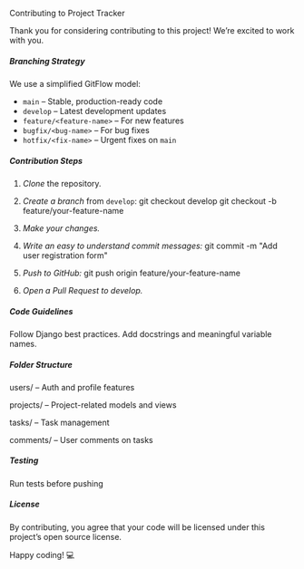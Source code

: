 Contributing to Project Tracker

Thank you for considering contributing to this project! We’re excited to work with you.

##### Branching Strategy #####

We use a simplified GitFlow model:

- `main` – Stable, production-ready code
- `develop` – Latest development updates
- `feature/<feature-name>` – For new features
- `bugfix/<bug-name>` – For bug fixes
- `hotfix/<fix-name>` – Urgent fixes on `main`

##### Contribution Steps #####

1. *Clone* the repository.
2. *Create a branch* from `develop`:
   git checkout develop
   git checkout -b feature/your-feature-name
3. *Make your changes.*

4. *Write an easy to understand commit messages:*
git commit -m "Add user registration form"

6. *Push to GitHub:*
git push origin feature/your-feature-name

7. *Open a Pull Request to develop.*

##### Code Guidelines #####
Follow Django best practices.
Add docstrings and meaningful variable names.

##### Folder Structure #####
users/ – Auth and profile features

projects/ – Project-related models and views

tasks/ – Task management

comments/ – User comments on tasks

##### Testing #####
Run tests before pushing


##### License #####
By contributing, you agree that your code will be licensed under this project’s open source license.

Happy coding! 💻
